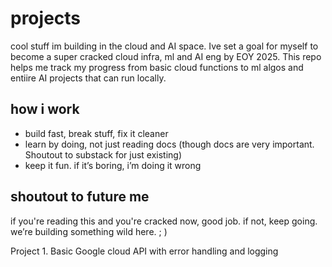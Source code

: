 # projects
cool stuff im building in the cloud and AI space. Ive set a goal for myself to become a super cracked cloud infra, ml and AI eng by EOY 2025. This repo helps me track my progress from basic cloud functions to ml algos and entiire AI projects that can run locally. 

## how i work

- build fast, break stuff, fix it cleaner
- learn by doing, not just reading docs (though docs are very important. Shoutout to substack for just existing)
- keep it fun. if it’s boring, i’m doing it wrong

## shoutout to future me

if you're reading this and you're cracked now, good job. if not, keep going. we’re building something wild here.
; )

Project 1. Basic Google cloud API with error handling and logging
